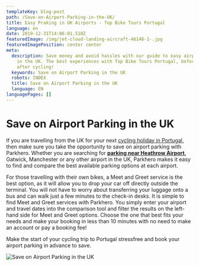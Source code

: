 ```yaml
---
templateKey: blog-post
path: /Save-on-Airport-Parking-in-the-UK/
title: Easy Praking in UK Airports - Top Bike Tours Portugal
language: en
date: 2019-12-31T14:06:01.510Z
featuredImage: /img/jet-cloud-landing-aircraft-46148-1-.jpg
featuredImagePosition: center center
meta:
  description: Save money and avoid hassles with our guide to easy airport parking
    in the UK. The best experiences with Top Bike Tours Portugal, before and
    after cycling!
  keywords: Save on Airport Parking in the UK
  robots: INDEX
  title: Save on Airport Parking in the UK
  language: EN
languagePages: []
---
```

# Save on Airport Parking in the UK

If you are travelling from the UK for your next [cycling holiday in Portugal,](https://topbiketoursportugal.com/bike-tours-in-portugal/) then make sure you take the opportunity to save on airport parking with Parkhero. Whether you are searching for [**parking near Heathrow Airport,**](https://www.parkhero.co.uk/heathrow-parking) Gatwick, Manchester or any other airport in the UK, Parkhero makes it easy to find and compare the best available parking options at each airport. 

For those travelling with their own bikes, a Meet and Greet service is the best option, as it will allow you to drop your car off directly outside the terminal. You will not have to worry about transferring your luggage onto a bus and can walk just a few minutes to the check-in desks. It is simple to find Meet and Greet services with Parkhero. You simply enter your airport and travel dates into the comparison tool and filter the results on the left-hand side for Meet and Greet options. Choose the one that best fits your needs and make your booking in less than 10 minutes with no need to make an account or pay a booking fee!

Make the start of your cycling trip to Portugal stressfree and book your airport parking in advance to save.

![Save on Airport Parking in the UK](/img/bigplane.png "Save on Airport Parking in the UK")
